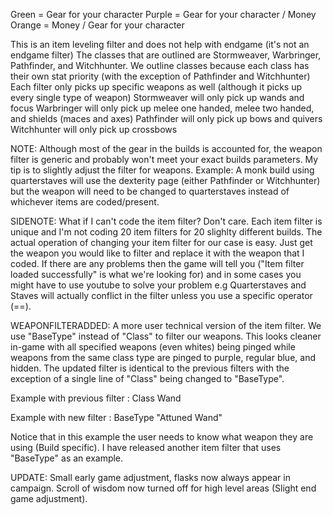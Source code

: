 Green = Gear for your character
Purple = Gear for your character / Money
Orange = Money / Gear for your character



This is an item leveling filter and does not help with endgame (it's not an endgame filter)
The classes that are outlined are Stormweaver, Warbringer, Pathfinder, and Witchhunter. 
We outline classes because each class has their own stat priority (with the exception of Pathfinder and Witchhunter)
Each filter only picks up specific weapons as well (although it picks up every single type of weapon)
Stormweaver will only pick up wands and focus
Warbringer will only pick up melee one handed, melee two handed, and shields (maces and axes)
Pathfinder will only pick up bows and quivers
Witchhunter will only pick up crossbows

NOTE: Although most of the gear in the builds is accounted for, the weapon filter is generic and probably won't meet your exact builds parameters.
My tip is to slightly adjust the filter for weapons. Example: A monk build using quarterstaves will use the dexterity page (either Pathfinder or Witchhunter)
but the weapon will need to be changed to quarterstaves instead of whichever items are coded/present.

SIDENOTE: What if I can't code the item filter? Don't care. Each item filter is unique and I'm not coding 20 item filters for 20 slighlty different builds.
The actual operation of changing your item filter for our case is easy. Just get the weapon you would like to filter and replace it with the weapon that I coded.
If there are any problems then the game will tell you ("Item filter loaded successfully" is what we're looking for) and in some cases you might have to use youtube
to solve your problem e.g Quarterstaves and Staves will actually conflict in the filter unless you use a specific operator (==).


WEAPONFILTERADDED: A more user technical version of the item filter. We use "BaseType" instead of "Class" to filter our weapons. This looks cleaner in-game
with all specified weapons (even whites) being pinged while weapons from the same class type are pinged to purple, regular blue, and hidden. The updated 
filter is identical to the previous filters with the exception of a single line of "Class" being changed to "BaseType". 

Example with previous filter : Class Wand

Example with new filter : BaseType "Attuned Wand"

Notice that in this example the user needs to know what weapon they are using (Build specific). I have released another item filter that uses "BaseType" 
as an example. 

UPDATE: Small early game adjustment, flasks now always appear in campaign. Scroll of wisdom now turned off for high level areas (Slight end game adjustment).